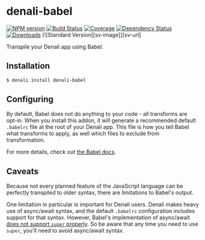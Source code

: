 # denali-babel

[![NPM version][npm-image]][npm-url]
[![Build Status][travis-image]][travis-url]
[![Coverage][coverage-image]][coverage-url]
[![Dependency Status][depstat-image]][depstat-url]
[![Downloads][download-image]][npm-url]
[![Standard Version][sv-image]][sv-url]

Transpile your Denali app using Babel.

## Installation

```sh
$ denali install denali-babel
```

## Configuring

By default, Babel does not do anything to your code - all transforms are opt-in. When you install
this addon, it will generate a recommended default `.babelrc` file at the root of your Denali app.
This file is how you tell Babel what transforms to apply, as well which files to exclude from
transformation.

For more details, check out [the Babel docs](https://babeljs.io/docs/usage/babelrc/).

## Caveats

Because not every planned feature of the JavaScript language can be perfectly transpiled to older
syntax, there are limitations to Babel's output.

One limitation in particular is important for Denali users. Denali makes heavy use of async/await
syntax, and the default `.babelrc` configuration includes support for that syntax. However,
Babel's implementation of async/await
[does not support `super` properly](https://github.com/babel/babel/issues/3930). So be aware that
any time you need to use `super`, you'll need to avoid async/await syntax.


[npm-url]: https://npmjs.org/package/denali-babel
[npm-image]: https://img.shields.io/npm/v/denali-babel.svg?style=flat-square

[travis-url]: https://travis-ci.org/denali-js/denali-babel
[travis-image]: https://img.shields.io/travis/denali-js/denali-babel/master.svg?style=flat-square

[coverage-url]: https://codeclimate.com/github/denali-js/denali-babel
[coverage-image]: https://img.shields.io/codeclimate/coverage/github/denali-js/denali-babel.svg?style=flat-square

[depstat-url]: https://david-dm.org/denali-js/denali-babel
[depstat-image]: https://david-dm.org/denali-js/denali-babel/status.svg?style=flat-square

[download-image]: https://img.shields.io/npm/dm/denali-babel.svg?style=flat-square
